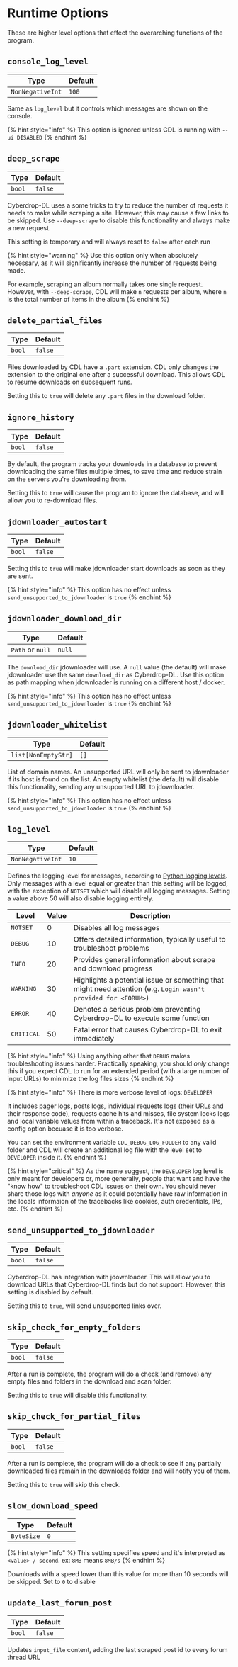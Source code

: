 # Runtime Options

These are higher level options that effect the overarching functions of the program.

## `console_log_level`

| Type             | Default |
| ---------------- | ------- |
| `NonNegativeInt` | `100`   |

Same as `log_level` but it controls which messages are shown on the console.

{% hint style="info" %}
This option is ignored unless CDL is running with `--ui DISABLED`
{% endhint %}

## `deep_scrape`

| Type   | Default |
| ------ | ------- |
| `bool` | `false` |

Cyberdrop-DL uses a some tricks to try to reduce the number of requests it needs to make while scraping a site. However, this may cause a few links to be skipped. Use `--deep-scrape` to disable this functionality and always make a new request.

This setting is temporary and will always reset to `false` after each run

{% hint style="warning" %}
Use this option only when absolutely necessary, as it will significantly increase the number of requests being made.

For example, scraping an album normally takes one single request. However, with `--deep-scrape`, CDL will make `n` requests per album, where `n` is the total number of items in the album
{% endhint %}

## `delete_partial_files`

| Type   | Default |
| ------ | ------- |
| `bool` | `false` |

Files downloaded by CDL have a `.part` extension. CDL only changes the extension to the original one after a successful download.
This allows CDL to resume downloads on subsequent runs.

Setting this to `true` will delete any `.part` files in the download folder.

## `ignore_history`

| Type   | Default |
| ------ | ------- |
| `bool` | `false` |

By default, the program tracks your downloads in a database to prevent downloading the same files multiple times, to save time and reduce strain on the servers you're downloading from.

Setting this to `true` will cause the program to ignore the database, and will allow you to re-download files.

## `jdownloader_autostart`

| Type   | Default |
| ------ | ------- |
| `bool` | `false` |

Setting this to `true` will make jdownloader start downloads as soon as they are sent.

{% hint style="info" %}
This option has no effect unless `send_unsupported_to_jdownloader` is `true`
{% endhint %}

## `jdownloader_download_dir`

| Type             | Default |
| ---------------- | ------- |
| `Path` or `null` | `null`  |

The `download_dir` jdownloader will use. A `null` value (the default) will make jdownloader use the same `download_dir` as Cyberdrop-DL. Use this option as path mapping when jdownloader is running on a different host / docker.

{% hint style="info" %}
This option has no effect unless `send_unsupported_to_jdownloader` is `true`
{% endhint %}

## `jdownloader_whitelist`

| Type                | Default |
| ------------------- | ------- |
| `list[NonEmptyStr]` | `[]`    |

List of domain names. An unsupported URL will only be sent to jdownloader if its host is found on the list. An empty whitelist (the default) will disable this functionality, sending any unsupported URL to jdownloader.

{% hint style="info" %}
This option has no effect unless `send_unsupported_to_jdownloader` is `true`
{% endhint %}

## `log_level`

| Type             | Default |
| ---------------- | ------- |
| `NonNegativeInt` | `10`    |

Defines the logging level for messages, according to [Python logging levels](https://docs.python.org/3/library/logging.html#levels). Only messages with a level equal or greater than this setting will be logged, with the exception of `NOTSET` which will disable all logging messages. Setting a value above 50 will also disable logging entirely.

| Level      | Value | Description                                                                                                    |
| ---------- | ----- | -------------------------------------------------------------------------------------------------------------- |
| `NOTSET`   | 0     | Disables all log messages                                                                                      |
| `DEBUG`    | 10    | Offers detailed information, typically useful to troubleshoot problems                                         |
| `INFO`     | 20    | Provides general information about scrape and download progress                                                |
| `WARNING`  | 30    | Highlights a potential issue or something that might need attention (e.g. `Login wasn't provided for <FORUM>`) |
| `ERROR`    | 40    | Denotes a serious problem preventing Cyberdrop-DL to execute some function                                     |
| `CRITICAL` | 50    | Fatal error that causes Cyberdrop-DL to exit immediately                                                       |

{% hint style="info" %}
Using anything other that `DEBUG` makes troubleshooting issues harder. Practically speaking, you should _only_ change this if you expect CDL to run for an extended period (with a large number of input URLs) to minimize the log files sizes
{% endhint %}

{% hint style="info" %}
There is more verbose level of logs: `DEVELOPER`

It includes pager logs, posts logs, individual requests logs (their URLs and their response code), requests cache hits and misses, file system locks logs and local variable values from within a traceback. It's not exposed as a config option becuase it is too verbose.

You can set the environment variable `CDL_DEBUG_LOG_FOLDER` to any valid folder and CDL will create an additional log file with the level set to `DEVELOPER` inside it.
{% endhint %}

{% hint style="critical" %}
As the name suggest, the `DEVELOPER` log level is only meant for developers or, more generally, people that want and have the "know how"
to troubleshoot CDL issues on their own. You should never share those logs with _anyone_ as it could potentially have raw information in
the locals informaion of the tracebacks like cookies, auth credentials, IPs, etc.
{% endhint %}

## `send_unsupported_to_jdownloader`

| Type   | Default |
| ------ | ------- |
| `bool` | `false` |

Cyberdrop-DL has integration with jdownloader. This will allow you to download URLs that Cyberdrop-DL finds but do not support. However, this setting is disabled by default.

Setting this to `true`, will send unsupported links over.

## `skip_check_for_empty_folders`

| Type   | Default |
| ------ | ------- |
| `bool` | `false` |

After a run is complete, the program will do a check (and remove) any empty files and folders in the download and scan folder.

Setting this to `true` will disable this functionality.

## `skip_check_for_partial_files`

| Type   | Default |
| ------ | ------- |
| `bool` | `false` |

After a run is complete, the program will do a check to see if any partially downloaded files remain in the downloads folder and will notify you of them.

Setting this to `true` will skip this check.

## `slow_download_speed`

| Type       | Default |
| ---------- | ------- |
| `ByteSize` | `0`     |

{% hint style="info" %}
This setting specifies speed and it's interpreted as `<value> / second`. ex: `8MB` means `8MB/s`
{% endhint %}

Downloads with a speed lower than this value for more than 10 seconds will be skipped. Set to `0` to disable

## `update_last_forum_post`

| Type   | Default |
| ------ | ------- |
| `bool` | `false` |

Updates `input_file` content, adding the last scraped post id to every forum thread URL
